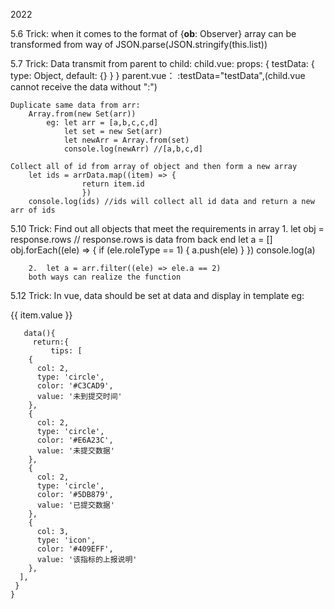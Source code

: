 2022

5.6
Trick: when it comes to the format of {__ob__: Observer}
            array can be transformed from way of 
                JSON.parse(JSON.stringify(this.list))

5.7
Trick: Data transmit from parent to child:
        child.vue: 
            props: {
                testData: {
                    type: Object,
                    default: {}
                    }
                }
        parent.vue：
            :testData="testData",(child.vue cannot receive the data without ":")

    Duplicate same data from arr:
        Array.from(new Set(arr))
            eg: let arr = [a,b,c,c,d]
                let set = new Set(arr)
                let newArr = Array.from(set)
                console.log(newArr) //[a,b,c,d]

    Collect all of id from array of object and then form a new array 
        let ids = arrData.map((item) => {
                    return item.id
                    })
        console.log(ids) //ids will collect all id data and return a new arr of ids

5.10
Trick: Find out all objects that meet the requirements in array
        1.  let obj = response.rows // response.rows is data from back end 
            let a = []
            obj.forEach((ele) => {
                if (ele.roleType == 1) {
                a.push(ele)
                }
            })
            console.log(a) 

        2.  let a = arr.filter((ele) => ele.a == 2)
        both ways can realize the function
        
5.12 
Trick: In vue, data should be set at data and display in template
        eg: <el-row class="tips">
              <el-col :span="item.col" v-for="item in tips" :key="item.value">
                <div class="circleTip">
                  <span
                    class="circle"
                    v-show="item.type === 'circle'"
                    :style="{ 'background-color': item.color }"
                  ></span>
                  <i
                    class="el-icon-info icon-item"
                    v-show="item.type === 'icon'"
                    :style="{ color: item.color }"
                  ></i>
                  <span class="tip">{{ item.value }}</span>
                </div>
              </el-col>
            </el-row>
         
       data(){
         return:{
             tips: [
        {
          col: 2,
          type: 'circle',
          color: '#C3CAD9',
          value: '未到提交时间'
        },
        {
          col: 2,
          type: 'circle',
          color: '#E6A23C',
          value: '未提交数据'
        },
        {
          col: 2,
          type: 'circle',
          color: '#5DB879',
          value: '已提交数据'
        },
        {
          col: 3,
          type: 'icon',
          color: '#409EFF',
          value: '该指标的上报说明'
        },
      ],
     }
    }

